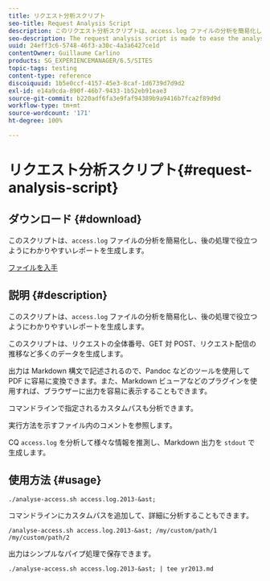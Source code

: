 ```yaml
---
title: リクエスト分析スクリプト
seo-title: Request Analysis Script
description: このリクエスト分析スクリプトは、access.log ファイルの分析を簡易化し、後の処理で役立つようにわかりやすいレポートを生成します。
seo-description: The request analysis script is made to ease the analysis of the access.log files producing a readable report for later processing
uuid: 24eff3c6-5748-46f3-a30c-4a3a6427ce1d
contentOwner: Guillaume Carlino
products: SG_EXPERIENCEMANAGER/6.5/SITES
topic-tags: testing
content-type: reference
discoiquuid: 1b5e0ccf-4157-45e3-8caf-1d6739d7d9d2
exl-id: e14a9cda-890f-46b7-9433-1b52eb91eae3
source-git-commit: b220adf6fa3e9faf94389b9a9416b7fca2f89d9d
workflow-type: tm+mt
source-wordcount: '171'
ht-degree: 100%

---
```


# リクエスト分析スクリプト{#request-analysis-script}

## ダウンロード {#download}

このスクリプトは、`access.log` ファイルの分析を簡易化し、後の処理で役立つようにわかりやすいレポートを生成します。

[ファイルを入手](assets/analyse-access.sh)

## 説明 {#description}

このスクリプトは、`access.log` ファイルの分析を簡易化し、後の処理で役立つようにわかりやすいレポートを生成します。

このスクリプトは、リクエストの全体番号、GET 対 POST、リクエスト配信の推移など多くのデータを生成します。

出力は Markdown 構文で記述されるので、Pandoc などのツールを使用して PDF に容易に変換できます。また、Markdown ビューアなどのプラグインを使用すれば、ブラウザーに出力を容易に表示することもできます。

コマンドラインで指定されるカスタムパスも分析できます。

実行方法を示すファイル内のコメントを参照します。

CQ `access.log` を分析して様々な情報を推測し、Markdown 出力を `stdout` で生成します。

## 使用方法 {#usage}

`./analyse-access.sh access.log.2013-&ast;`

コマンドラインにカスタムパスを追加して、詳細に分析することもできます。

`/analyse-access.sh access.log.2013-&ast; /my/custom/path/1 /my/custom/path/2`

出力はシンプルなパイプ処理で保存できます。

`./analyse-access.sh access.log.2013-&ast; | tee yr2013.md`
